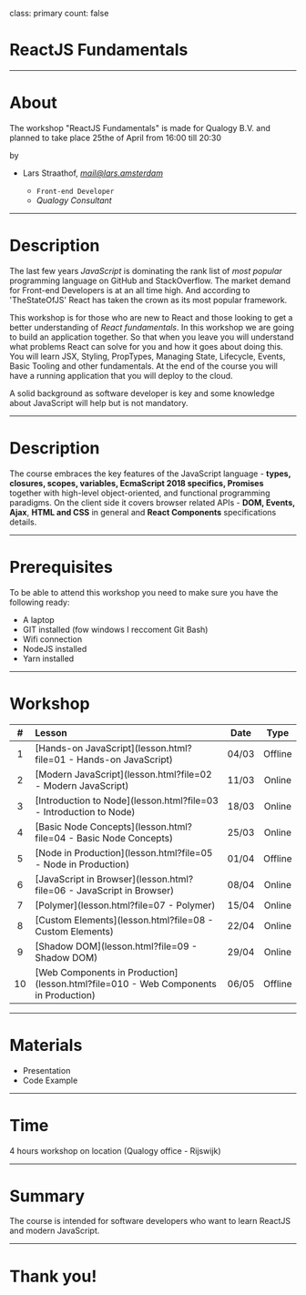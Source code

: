 class: primary
count: false

# ReactJS Fundamentals

---

# About

The workshop "ReactJS Fundamentals" is made for Qualogy B.V. and planned to take place 25the of April from 16:00 till 20:30

by

- Lars Straathof, *mail@lars.amsterdam*

  - `Front-end Developer`
  - *Qualogy Consultant*

---

# Description

The last few years *JavaScript* is dominating the rank list of *most popular* programming language on GitHub and StackOverflow. The market demand for Front-end Developers is at an all time high. And according to 'TheStateOfJS' React has taken the crown as its most popular framework.  
  
This workshop is for those who are new to React and those looking to get a better understanding of *React fundamentals*. In this workshop we are going to build an application together. So that when you leave you will understand what problems React can solve for you and how it goes about doing this. You will learn JSX, Styling, PropTypes, Managing State, Lifecycle, Events, Basic Tooling and other fundamentals. At the end of the course you will have a running application that you will deploy to the cloud.

A solid background as software developer is key and some knowledge about JavaScript will help but is not mandatory.   

---

# Description

The course embraces the key features of the JavaScript language - **types, closures, scopes, variables, EcmaScript 2018 specifics, Promises** together with high-level object-oriented, and functional programming paradigms.
On the client side it covers browser related APIs - **DOM, Events, Ajax**,
**HTML and CSS** in general and **React Components** specifications details.

---

# Prerequisites

To be able to attend this workshop you need to make sure you have the following ready:

* A laptop
* GIT installed (fow windows I reccoment Git Bash)
* Wifi connection
* NodeJS installed
* Yarn installed

---

# Workshop

| # | Lesson | Date | Type |
|:--:|:---|:--:|:--:|
| 1 | [Hands-on JavaScript](lesson.html?file=01 - Hands-on JavaScript) | 04/03 | Offline |
| 2 | [Modern JavaScript](lesson.html?file=02 - Modern JavaScript) | 11/03 | Online |
| 3 | [Introduction to Node](lesson.html?file=03 - Introduction to Node) | 18/03 | Online |
| 4 | [Basic Node Concepts](lesson.html?file=04 - Basic Node Concepts) | 25/03 | Online |
| 5 | [Node in Production](lesson.html?file=05 - Node in Production) | 01/04 | Offline |
| 6 | [JavaScript in Browser](lesson.html?file=06 - JavaScript in Browser) | 08/04 | Online |
| 7 | [Polymer](lesson.html?file=07 - Polymer) | 15/04 | Online |
| 8 | [Custom Elements](lesson.html?file=08 - Custom Elements) | 22/04 | Online |
| 9 | [Shadow DOM](lesson.html?file=09 - Shadow DOM) | 29/04 | Online |
| 10 | [Web Components in Production](lesson.html?file=010 - Web Components in Production) | 06/05 | Offline |

---

# Materials

- Presentation
- Code Example

---

# Time

4 hours workshop on location (Qualogy office - Rijswijk)

---

# Summary

The course is intended for software developers who want to learn ReactJS and modern JavaScript.

---

# Thank you!